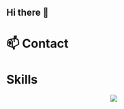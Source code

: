 ## Hi there 👋

# 📫 Contact

# Skills

<p align="center">
  <a href="https://skillicons.dev">
    <img src="https://skillicons.dev/icons?i=arduino,c,cs,cpp,java,py"/>
  </a>
</p>

<!--
**DoubleXEric/DoubleXEric** is a ✨ _special_ ✨ repository because its `README.md` (this file) appears on your GitHub profile.

Here are some ideas to get you started:

- 🔭 I’m currently working on ...
- 🌱 I’m currently learning ...
- 👯 I’m looking to collaborate on ...
- 🤔 I’m looking for help with ...
- 💬 Ask me about ...
- 📫 How to reach me: ...
- 😄 Pronouns: ...
- ⚡ Fun fact: ...
-->
